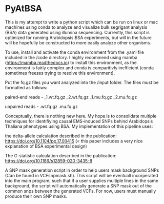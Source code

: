 # PyAtBSA
This is my attempt to write a python script which can be run on linux or mac machines using conda to analyze and visualize bulk segrigant analysis (BSA) data 
generated using illumina sequencing. Currently, this script is optimized for running Arabidopsis BSA experiments, but will in the future will be hopefully be 
constructed to more easily analyze other organisms. 

To use, install and activate the conda environment from the .yaml file included in the /code directory. I highly recommend using mamba (https://mamba.readthedocs.io) to install this environment, as the environment is fairly complex and conda is comparitivly inefficient (conda sometimes freezes trying to resolve this environment). 

Put the fq.gz files you want analyzed into the /input folder. The files must be formatted as follows:

  paired-end reads - <line>_1.wt.fq.gz <line>_2.wt.fq.gz <line>_1.mu.fq.gz <line>_2.mu.fq.gz

  unpaired reads - <line>.wt.fq.gz <line>.mu.fq.gz 

Conceptually, there is nothing new here. My hope is to consolidate multiple techniques for identifiying causal EMS-induced SNPs behind Arabidopsis Thaliana phenotypes 
using BSA. My implementation of this pipeline uses:

  the delta-allele calculation described in the publication: https://doi.org/10.1104/pp.17.00415 (< this paper includes a very nice explanation of BSA experimental design)
  
  The G-statistic calculation described in the publication: https://doi.org/10.1186/s12859-020-3435-8
  
  A SNP mask generation script in order to help users mask background SNPs (Can be found in VCFsnpmask.sh). 
  This script will be eventuall incorperated into the main  program, such that if a user supplies multiple lines in the same background, 
  the script will automatically generate a SNP mask out of the common snps between the generated VCFs. For now, users must manually produce their own SNP masks. 





